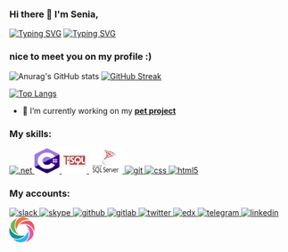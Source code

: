 ### Hi there 👋 I'm Senia,

[![Typing SVG](https://readme-typing-svg.demolab.com/?lines=Software+engineer;.NET+developer;IT+specialist&color=95a7ef&center=true)](https://git.io/typing-svg)
[![Typing SVG](https://readme-typing-svg.demolab.com/?lines=2+years+experience;Entry+level;10+years+experience&color=95a7ef&center=true)](https://git.io/typing-svg)
### nice to meet you on my profile :)

![Anurag's GitHub stats](https://github-readme-stats.vercel.app/api?username=senia1&show_icons=true&theme=radical)
[![GitHub Streak](https://streak-stats.demolab.com/?user=senia1&theme=radical)](https://git.io/streak-stats)

[![Top Langs](https://github-readme-stats.vercel.app/api/top-langs/?username=senia1&show_icons=true&theme=tokyonight)](https://github.com/anuraghazra/github-readme-stats)

- 🌱 I’m currently working on my <a href="https://github.com/senia1/Geography_test">**pet project**</a>

<h3>My skills:</h3>

  <a href="https://dotnet.microsoft.com/en-us/" target="_blank" rel="noreferrer"> <img src="https://www.vectorlogo.zone/logos/dotnet/dotnet-vertical.svg" alt=".net" width="45" height="45"/> </a> 
  <a href="https://microsoft.com" target="_blank" rel="noreferrer"> <img src="images/see_sharp.svg" alt="see_sharp" width="45" height="45"/> </a> 
  <a href="https://microsoft.com" target="_blank" rel="noreferrer"> <img src="images/t-sql.svg" alt="t-sql" width="45" height="45"/> </a> 
  <a href="https://microsoft.com" target="_blank" rel="noreferrer"> <img src="images/sql-server.svg" alt="sql-server" width="60" height="45"/> </a> 
  <a href="https://git-scm.com/" target="_blank" rel="noreferrer"> <img src="https://www.vectorlogo.zone/logos/git-scm/git-scm-icon.svg" alt="git" width="45" height="45"/> </a> 
  <a href="https://www.w3.org/" target="_blank" rel="noreferrer"> <img src="https://www.vectorlogo.zone/logos/netlifyapp_watercss/netlifyapp_watercss-official.svg" alt="css" width="90" height="45"/> </a> 
  <a href="https://www.w3.org/" target="_blank" rel="noreferrer"> <img src="https://www.vectorlogo.zone/logos/w3_html5/w3_html5-icon.svg" alt="html5" width="45" height="45"/> </a> 
  
  <h3>My accounts:</h3>  
  <a href="https://slack.com/" target="_blank" rel="noreferrer"> <img src="https://www.vectorlogo.zone/logos/slack/slack-icon.svg" alt="slack" width="45" height="45"/> </a> 
   <a href="https://www.skype.com/" target="_blank" rel="noreferrer"> <img src="https://www.vectorlogo.zone/logos/skype/skype-icon.svg" alt="skype" width="45" height="45"/> </a> 
  <a href="https://github.com/senia1" target="_blank" rel="noreferrer"> <img src="https://www.vectorlogo.zone/logos/github/github-icon.svg" alt="github" width="45" height="45"/> </a> 
   <a href="https://about.gitlab.com/" target="_blank" rel="noreferrer"> <img src="https://www.vectorlogo.zone/logos/gitlab/gitlab-icon.svg" alt="gitlab" width="45" height="45"/> </a> 
    <a href="https://twitter.com/home" target="_blank" rel="noreferrer"> <img src="https://www.vectorlogo.zone/logos/twitter/twitter-icon.svg" alt="twitter" width="45" height="45"/> </a> 
    <a href="https://www.edx.org/" target="_blank" rel="noreferrer"> <img src="https://www.vectorlogo.zone/logos/edx/edx-icon.svg" alt="edx" width="45" height="45"/> </a> 
    <a href="https://web.telegram.org/" target="_blank" rel="noreferrer"> <img src="https://www.vectorlogo.zone/logos/telegram/telegram-icon.svg" alt="telegram" width="45" height="45"/> </a>
    <a href="https://www.linkedin.com/" target="_blank" rel="noreferrer"> <img src="https://www.vectorlogo.zone/logos/linkedin/linkedin-icon.svg" alt="linkedin" width="45" height="45"/> </a> 
    <a href="https://www.sololearn.com/profile/28521533" target="_blank" rel="noreferrer"> <img src="images/sololearn.svg" alt="sololearn" width="45" height="45"/> </a> 
